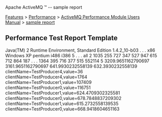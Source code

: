 Apache ActiveMQ ™ -- sample report 

[Features](features.html) > [Performance](performance.html) > [ActiveMQ Performance Module Users Manual](activemq-performance-module-users-manual.html) > [sample report](sample-report.html)


Performance Test Report Template
--------------------------------

<testResult>
  <property name='systemSettings'>
    <props>
      <prop key='java.runtime.name'>Java(TM) 2 Runtime Environment, Standard Edition</prop>
      <prop key='java.vm.version'>1.4.2_10-b03</prop>
                     .
                     .
                     .
      <prop key='os.arch'>x86</prop>
      <prop key='os.name'>Windows XP</prop>
      <prop key='sun.cpu.isalist'>pentium i486 i386</prop>
    </props>
  </property>

  <property name='testProperties'>
    <props>
      <prop key='sysTest.numClients'>5</prop>
                     .
                     .
                     .
      <prop key='sysTest.destDistro'>all</prop>
      <prop key='sysTest.totalDests'>2</prop>
    </props>
  </property>

  <property name='performanceData'>
    <list>
      <value index='0' clientName='TestProducer0'>1035</value>
      <value index='0' clientName='TestProducer3'>255</value>
      <value index='0' clientName='TestProducer4'>727</value>
      <value index='0' clientName='TestProducer2'>347</value>
      <value index='0' clientName='TestProducer1'>527</value>
      <value index='1' clientName='TestProducer0'>947</value>
      <value index='1' clientName='TestProducer3'>615</value>
      <value index='1' clientName='TestProducer4'>712</value>
      <value index='1' clientName='TestProducer2'>864</value>
      <value index='1' clientName='TestProducer1'>187</value>
                     .
                     .
                     .
      <value index='171' clientName='TestProducer0'>1364</value>
      <value index='171' clientName='TestProducer3'>395</value>
      <value index='171' clientName='TestProducer4'>716</value>
      <value index='171' clientName='TestProducer2'>377</value>
      <value index='171' clientName='TestProducer1'>515</value>
    </list>
  </property>

  <property name='perfSummary'>
    <props>
      <prop key='SystemTotalTP'>552114</prop>
      <prop key='SystemTotalClients'>5</prop>
      <prop key='SystemAveTP'>3209.9651162790697</prop>
      <prop key='SystemAveEMMTP'>3161.9651162790697</prop>
      <prop key='SystemAveClientTP'>641.9930232558139</prop>
      <prop key='SystemAveClientEMMTP'>632.3930232558139</prop>
      <prop key='MinClientTP'>clientName=TestProducer4,value=36</prop>
      <prop key='MaxClientTP'>clientName=TestProducer4,value=1764</prop>
      <prop key='MinClientTotalTP'>clientName=TestProducer1,value=107409</prop>
      <prop key='MaxClientTotalTP'>clientName=TestProducer0,value=116751</prop>
      <prop key='MinClientAveTP'>clientName=TestProducer1,value=624.4709302325581</prop>
      <prop key='MaxClientAveTP'>clientName=TestProducer0,value=678.7848837209302</prop>
      <prop key='MinClientAveEMMTP'>clientName=TestProducer1,value=615.2732558139535</prop>
      <prop key='MaxClientAveEMMTP'>clientName=TestProducer0,value=668.9418604651163</prop>
    </props>
  </property>
</testResult>


